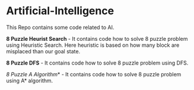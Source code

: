 # Artificial-Intelligence
This Repo contains some code related to AI.

**8 Puzzle Heurist Search** - It contains code how to solve 8 puzzle problem using Heuristic Search. Here heuristic is based on how many block are misplaced than our goal state.

**8 Puzzle DFS** - It contains code how to solve 8 puzzle problem using DFS.

**8 Puzzle A* Algorithm** - It contains code how to solve 8 puzzle problem using A* algorithm.
